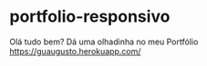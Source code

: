 # portfolio-responsivo

Olá tudo bem? Dá uma olhadinha no meu Portfólio https://guaugusto.herokuapp.com/
